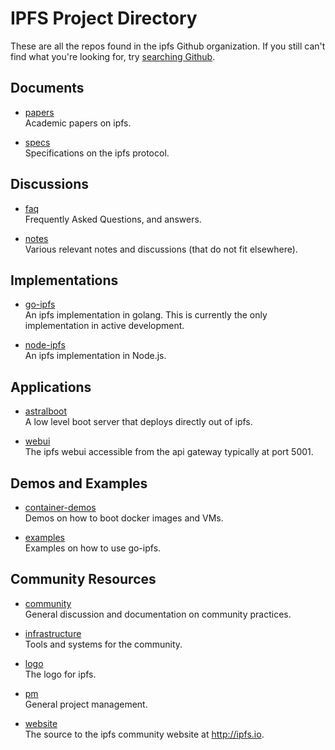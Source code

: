 IPFS Project Directory
======================
These are all the repos found in the ipfs Github organization. If you still can't find what you're looking for, try [searching Github]( https://github.com/search?utf8=%E2%9C%93&q=user%3Aipfs).

## Documents
* [papers](https://github.com/ipfs/papers)  
    Academic papers on ipfs.
    
* [specs](https://github.com/ipfs/specs)  
    Specifications on the ipfs protocol.

## Discussions

* [faq](https://github.com/ipfs/faq)  
    Frequently Asked Questions, and answers.

* [notes](https://github.com/ipfs/notes)  
    Various relevant notes and discussions (that do not fit elsewhere).


## Implementations
* [go-ipfs](https://github.com/ipfs/go-ipfs)  
    An ipfs implementation in golang. This is currently the only implementation in active development.

* [node-ipfs](https://github.com/ipfs/node-ipfs)  
    An ipfs implementation in Node.js.


## Applications
* [astralboot](https://github.com/ipfs/astralboot)  
    A low level boot server that deploys directly out of ipfs.
    
* [webui](https://github.com/ipfs/webui)  
    The ipfs webui accessible from the api gateway typically at port 5001.
    
    
## Demos and Examples
* [container-demos](https://github.com/ipfs/container-demos)  
    Demos on how to boot docker images and VMs.
    
* [examples](https://github.com/ipfs/examples)  
    Examples on how to use go-ipfs.


## Community Resources
* [community](https://github.com/ipfs/community)  
    General discussion and documentation on community practices.

* [infrastructure](https://github.com/ipfs/infrastructure)  
    Tools and systems for the community.
    
* [logo](https://github.com/ipfs/logo)  
    The logo for ipfs.
  
* [pm](https://github.com/ipfs/pm)  
    General project management.

* [website](https://github.com/ipfs/website)  
    The source to the ipfs community website at http://ipfs.io.
